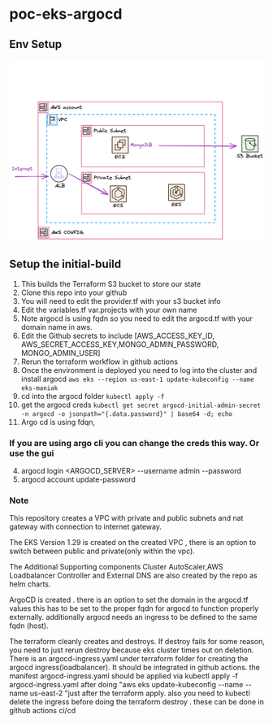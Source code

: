 # poc-eks-argocd

## Env Setup
![diagram](diagram.png)


## Setup the initial-build
1. This builds the Terraform S3 bucket to store our state
2. Clone this repo into your github 
3. You will need to edit the provider.tf with your s3 bucket info
4. Edit the variables.tf var.projects with your own name
5. Note argocd is using fqdn so you need to edit the argocd.tf with your domain name in aws.
5. Edit the Github secrets to include [AWS_ACCESS_KEY_ID, AWS_SECRET_ACCESS_KEY,MONGO_ADMIN_PASSWORD, MONGO_ADMIN_USER]
6. Rerun the terraform workflow in github actions
7. Once the environment is deployed you need to log into the cluster and install argocd ```aws eks --region us-east-1 update-kubeconfig --name eks-maniak```
8. cd into the argocd folder ```kubectl apply -f```
9. get the argocd creds ```kubectl get secret argocd-initial-admin-secret -n argocd -o jsonpath="{.data.password}" | base64 -d; echo```
10. Argo cd is using fdqn, 

### If you are using argo cli you can change the creds this way. Or use the gui

4. argocd login <ARGOCD_SERVER> --username admin --password <PASSWORD>
5. argocd account update-password



### Note

This repository creates a VPC with private and public subnets and nat gateway with connection to internet gateway.

The EKS Version 1.29 is created on the created VPC , there is an option to switch between public and private(only within the vpc).

The Additional Supporting components Cluster AutoScaler,AWS Loadbalancer Controller and External DNS are also created by the repo as helm charts.

ArgoCD is created . there is an option to set the domain in the argocd.tf values this has to be set to the proper fqdn for argocd to function properly externally. additionally argocd needs an ingress to be defined to the same fqdn (host).

The terraform cleanly creates and destroys. If destroy fails for some reason, you need to just rerun destroy because eks cluster times out on deletion. There is an argocd-ingress.yaml under terraform folder for creating the argocd ingress(loadbalancer). It should be integrated in github actions. the manifest argocd-ingress.yaml should be applied via kubectl apply -f argocd-ingress.yaml after doing "aws eks update-kubeconfig --name --name us-east-2 "just after the terraform apply. also you need to kubectl delete the ingress before doing the terraform destroy . these can be done in github actions ci/cd
